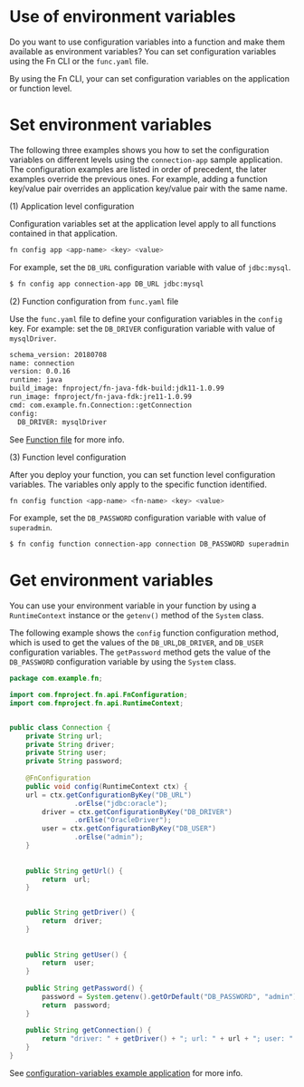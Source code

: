 # Use of environment variables

Do you want to use configuration variables into a function and make them available as environment variables? You can set configuration variables using the Fn CLI or the `func.yaml` file.
 
By using the Fn CLI, your can set configuration variables on the application or function level.

# Set environment variables

The following three examples shows you how to set the configuration variables on different levels using the `connection-app` sample application. The configuration examples are listed in order of precedent, the later examples override the previous ones. For example, adding a function key/value pair overrides an application key/value pair with the same name.

(1) Application level configuration

Configuration variables set at the application level apply to all functions contained in that application.
 
```sh
fn config app <app-name> <key> <value>
```
For example, set the `DB_URL` configuration variable with value of `jdbc:mysql`. 
```sh
$ fn config app connection-app DB_URL jdbc:mysql
```

(2) Function configuration from `func.yaml` file

Use the `func.yaml` file to define your configuration variables in the `config` key. For example: set the `DB_DRIVER` configuration variable with value of `mysqlDriver`.

```sh
schema_version: 20180708
name: connection
version: 0.0.16
runtime: java
build_image: fnproject/fn-java-fdk-build:jdk11-1.0.99
run_image: fnproject/fn-java-fdk:jre11-1.0.99
cmd: com.example.fn.Connection::getConnection
config:
  DB_DRIVER: mysqlDriver
```
See [Function file](func-file.md) for more info.

(3) Function level configuration

After you deploy your function, you can set function level configuration variables. The variables only apply to the specific function identified.
```sh
fn config function <app-name> <fn-name> <key> <value>
```

For example, set the `DB_PASSWORD` configuration variable with value of `superadmin`.
```sh
$ fn config function connection-app connection DB_PASSWORD superadmin
```


 
# Get environment variables

You can use your environment variable in your function by using a `RuntimeContext` instance or the `getenv()` method of the `System` class.


The following example shows the `config` function configuration method, which is used to get the values of the `DB_URL`,`DB_DRIVER`, and  `DB_USER` configuration variables. The `getPassword` method gets the value of the `DB_PASSWORD` configuration variable by using the `System` class.

```java
package com.example.fn;

import com.fnproject.fn.api.FnConfiguration;
import com.fnproject.fn.api.RuntimeContext;


public class Connection {			
	private String url;
	private String driver;
	private String user;
	private String password;  
	
	@FnConfiguration
    public void config(RuntimeContext ctx) {
	url = ctx.getConfigurationByKey("DB_URL")
    			.orElse("jdbc:oracle");
    	driver = ctx.getConfigurationByKey("DB_DRIVER")
    			.orElse("OracleDriver");
    	user = ctx.getConfigurationByKey("DB_USER")
    			.orElse("admin");	
    }
    
  
    public String getUrl() {	
    	return  url;
    }

    
    public String getDriver() {
    	return  driver;        
    }
    
	
    public String getUser() {
        return  user;        
    }
    
	public String getPassword() {
        password = System.getenv().getOrDefault("DB_PASSWORD", "admin");
    	return  password;        
    }
    
    public String getConnection() {
    	return "driver: " + getDriver() + "; url: " + url + "; user: " + getUser() + "; password: " + getPassword();
    }
}
```

See [configuration-variables example application](../../fdks/fdk-java/examples/configuration-variables) for more info.






